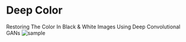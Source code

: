 # Deep Color
Restoring The Color In Black & White Images Using Deep Convolutional GANs
![sample](https://vee-upatising.github.io/images/combined.jpg)

